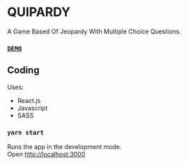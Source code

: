 # QUIPARDY

A Game Based Of Jeopardy With Multiple Choice Questions.

### [`DEMO`](http://localhost:3000) 

## Coding 

Uses:
- React.js
- Javascript
- SASS

### `yarn start`

Runs the app in the development mode.\
Open [http://localhost:3000](http://localhost:3000) 
